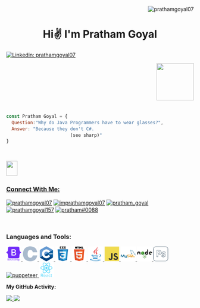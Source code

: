 <p align="right"> <img src="https://komarev.com/ghpvc/?username=prathamgoyal07&label=Profile%20views&color=0e75b6&style=flat" alt="prathamgoyal07" </p>
<h1 align="center">Hi✌ I'm Pratham Goyal</h1>

[![Linkedin: prathamgoyal07](https://img.shields.io/badge/-prathamgoyal07-blue?style=flat-square&logo=Linkedin&logoColor=white&link=https://www.linkedin.com/in/prathamgoyal07)](https://www.linkedin.com/in/prathamgoyal07/)
<p align="right">
  <img src="https://raw.githubusercontent.com/coderjojo/coderjojo/master/img/github.gif" height="100" width= "100"> 
  <br><br></p>
  
</p>

```javascript
const Pratham Goyal = {
  Question:"Why do Java Programmers have to wear glasses?",
  Answer: "Because they don't C#.
                        (see sharp)"
}
```

<br/>

<a  href="https://github.com/prathamgoyal07">

<p align="left"> 
<img src="https://media0.giphy.com/media/1yk0v6WtCinP5Ptz6G/200w.webp?cid=ecf05e47cwu8r8dxfi90toav2uvb1ajyv1kt1wlfe1knf8qx&rid=200w.webp" height="40" width= "30">
</p>
  

<h3 align="left">Connect With Me:</h3> 

<p align="left">
<a href="https://linkedin.com/in/prathamgoyal07" target="blank"><img align="center" src="https://raw.githubusercontent.com/peterthehan/peterthehan/master/assets/linkedin.svg" alt="prathamgoyal07" height="30" width="40" /></a>
<a href="https://instagram.com/imprathamgoyal07" target="blank"><img align="center" src="https://cdn2.iconfinder.com/data/icons/social-icons-33/128/Instagram-128.png" alt="imprathamgoyal07" height="30" width="40" /></a>
<a href="https://www.codechef.com/users/pratham_goyal" target="blank"><img align="center" src="https://cdn2.iconfinder.com/data/icons/food-part-1-1/64/_Chef_Hat_Moustache-128.png" alt="pratham_goyal" height="30" width="30" /></a>
<a href="https://www.hackerrank.com/prathamgoyal157" target="blank"><img align="center" src="https://cdn4.iconfinder.com/data/icons/logos-and-brands/512/160_Hackerrank_logo_logos-128.png" alt="prathamgoyal157" height="30" width="40" /></a>
<a href="https://discord.gg/pratham#0088" target="blank"><img align="center" src="https://raw.githubusercontent.com/peterthehan/peterthehan/master/assets/discord.svg" alt="pratham#0088" height="30" width="40" /></a>
</p>
  

</a>

  

  

<br/>








<h3 align="left">Languages and Tools:</h3>

<p align="left"> 
<a href="https://getbootstrap.com" target="_blank"> <img src="https://raw.githubusercontent.com/devicons/devicon/master/icons/bootstrap/bootstrap-plain-wordmark.svg" alt="bootstrap" width="40" height="40"/> </a>
 <a href="https://www.cprogramming.com/" target="_blank"> <img src="https://raw.githubusercontent.com/devicons/devicon/master/icons/c/c-original.svg" alt="c" width="40" height="40"/> </a> 
 <a href="https://www.w3schools.com/cpp/" target="_blank"> <img src="https://raw.githubusercontent.com/devicons/devicon/master/icons/cplusplus/cplusplus-original.svg" alt="cplusplus" width="40" height="40"/> </a> <a href="https://www.w3schools.com/css/" target="_blank"> <img src="https://raw.githubusercontent.com/devicons/devicon/master/icons/css3/css3-original-wordmark.svg" alt="css3" width="40" height="40"/> </a>
<a href="https://www.w3.org/html/" target="_blank"> <img src="https://raw.githubusercontent.com/devicons/devicon/master/icons/html5/html5-original-wordmark.svg" alt="html5" width="40" height="40"/> </a>
<a href="https://www.java.com" target="_blank"> <img src="https://raw.githubusercontent.com/devicons/devicon/master/icons/java/java-original.svg" alt="java" width="40" height="40"/> </a> 
<a href="https://developer.mozilla.org/en-US/docs/Web/JavaScript" target="_blank"> <img src="https://raw.githubusercontent.com/devicons/devicon/master/icons/javascript/javascript-original.svg" alt="javascript" width="40" height="40"/> </a> 
<a href="https://www.mysql.com/" target="_blank"> <img src="https://raw.githubusercontent.com/devicons/devicon/master/icons/mysql/mysql-original-wordmark.svg" alt="mysql" width="40" height="40"/> </a> 
<a href="https://nodejs.org" target="_blank"> <img src="https://raw.githubusercontent.com/devicons/devicon/master/icons/nodejs/nodejs-original-wordmark.svg" alt="nodejs" width="40" height="40"/> </a> 
<a href="https://www.photoshop.com/en" target="_blank"> <img src="https://raw.githubusercontent.com/devicons/devicon/master/icons/photoshop/photoshop-line.svg" alt="photoshop" width="40" height="40"/> </a> 
<a href="https://github.com/puppeteer/puppeteer" target="_blank"> <img src="https://www.vectorlogo.zone/logos/pptrdev/pptrdev-official.svg" alt="puppeteer" width="40" height="40"/> </a> 
<a href="https://reactjs.org/" target="_blank"> <img src="https://raw.githubusercontent.com/devicons/devicon/master/icons/react/react-original-wordmark.svg" alt="react" width="40" height="40"/> </a> 
</p>





**My GitHub Activity:**
<br/>

<a  href="https://github.com/prathamgoyal07">

  

<img  height="180em"  src="https://github-readme-stats.vercel.app/api/top-langs?username=prathamgoyal07&show_icons=true&locale=en&layout=compact" />

  

<img  height="180em"  src="https://github-readme-stats.vercel.app/api?username=prathamgoyal07&show_icons=true&locale=en" />

  

</a>

  

  

<br/>
